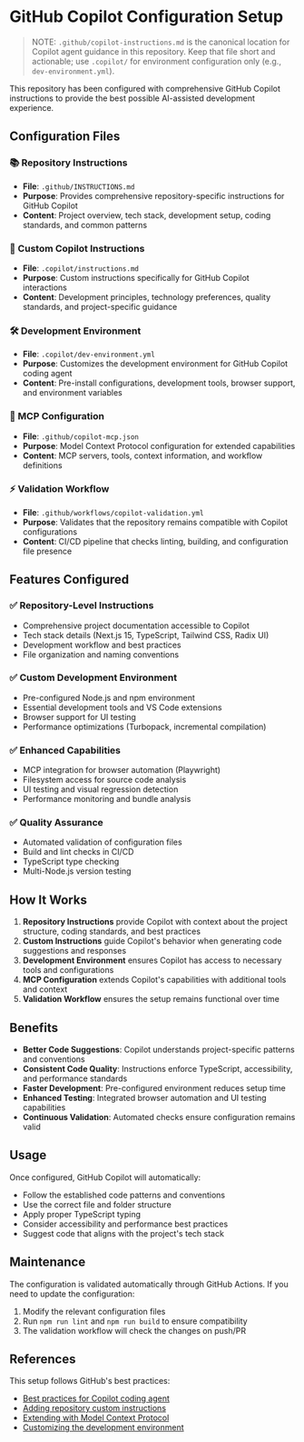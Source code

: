 # GitHub Copilot Configuration Setup

> NOTE: `.github/copilot-instructions.md` is the canonical location for Copilot agent guidance in this repository. Keep that file short and actionable; use `.copilot/` for environment configuration only (e.g., `dev-environment.yml`).

This repository has been configured with comprehensive GitHub Copilot instructions to provide the best possible AI-assisted development experience.

## Configuration Files

### 📚 Repository Instructions
- **File**: `.github/INSTRUCTIONS.md`
- **Purpose**: Provides comprehensive repository-specific instructions for GitHub Copilot
- **Content**: Project overview, tech stack, development setup, coding standards, and common patterns

### 🤖 Custom Copilot Instructions
- **File**: `.copilot/instructions.md`
- **Purpose**: Custom instructions specifically for GitHub Copilot interactions
- **Content**: Development principles, technology preferences, quality standards, and project-specific guidance

### 🛠️ Development Environment
- **File**: `.copilot/dev-environment.yml`
- **Purpose**: Customizes the development environment for GitHub Copilot coding agent
- **Content**: Pre-install configurations, development tools, browser support, and environment variables

### 🔧 MCP Configuration
- **File**: `.github/copilot-mcp.json`
- **Purpose**: Model Context Protocol configuration for extended capabilities
- **Content**: MCP servers, tools, context information, and workflow definitions

### ⚡ Validation Workflow
- **File**: `.github/workflows/copilot-validation.yml`
- **Purpose**: Validates that the repository remains compatible with Copilot configurations
- **Content**: CI/CD pipeline that checks linting, building, and configuration file presence

## Features Configured

### ✅ Repository-Level Instructions
- Comprehensive project documentation accessible to Copilot
- Tech stack details (Next.js 15, TypeScript, Tailwind CSS, Radix UI)
- Development workflow and best practices
- File organization and naming conventions

### ✅ Custom Development Environment
- Pre-configured Node.js and npm environment
- Essential development tools and VS Code extensions
- Browser support for UI testing
- Performance optimizations (Turbopack, incremental compilation)

### ✅ Enhanced Capabilities
- MCP integration for browser automation (Playwright)
- Filesystem access for source code analysis
- UI testing and visual regression detection
- Performance monitoring and bundle analysis

### ✅ Quality Assurance
- Automated validation of configuration files
- Build and lint checks in CI/CD
- TypeScript type checking
- Multi-Node.js version testing

## How It Works

1. **Repository Instructions** provide Copilot with context about the project structure, coding standards, and best practices
2. **Custom Instructions** guide Copilot's behavior when generating code suggestions and responses
3. **Development Environment** ensures Copilot has access to necessary tools and configurations
4. **MCP Configuration** extends Copilot's capabilities with additional tools and context
5. **Validation Workflow** ensures the setup remains functional over time

## Benefits

- **Better Code Suggestions**: Copilot understands project-specific patterns and conventions
- **Consistent Code Quality**: Instructions enforce TypeScript, accessibility, and performance standards
- **Faster Development**: Pre-configured environment reduces setup time
- **Enhanced Testing**: Integrated browser automation and UI testing capabilities
- **Continuous Validation**: Automated checks ensure configuration remains valid

## Usage

Once configured, GitHub Copilot will automatically:
- Follow the established code patterns and conventions
- Use the correct file and folder structure
- Apply proper TypeScript typing
- Consider accessibility and performance best practices
- Suggest code that aligns with the project's tech stack

## Maintenance

The configuration is validated automatically through GitHub Actions. If you need to update the configuration:

1. Modify the relevant configuration files
2. Run `npm run lint` and `npm run build` to ensure compatibility
3. The validation workflow will check the changes on push/PR

## References

This setup follows GitHub's best practices:
- [Best practices for Copilot coding agent](https://gh.io/copilot-coding-agent-tips)
- [Adding repository custom instructions](https://docs.github.com/en/copilot/how-tos/configure-custom-instructions/add-repository-instructions)
- [Extending with Model Context Protocol](https://docs.github.com/en/enterprise-cloud@latest/copilot/how-tos/use-copilot-agents/coding-agent/extend-coding-agent-with-mcp)
- [Customizing the development environment](https://docs.github.com/en/copilot/how-tos/use-copilot-agents/coding-agent/customize-the-agent-environment)